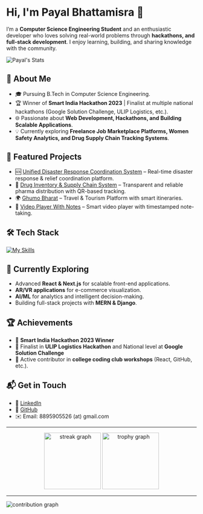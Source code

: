 # Hi, I'm Payal Bhattamisra 👋

I’m a **Computer Science Engineering Student** and an enthusiastic developer who loves solving real-world problems through **hackathons, and full-stack development**. I enjoy learning, building, and sharing knowledge with the community.  

![Payal's Stats](https://github-readme-stats.vercel.app/api?username=payalbhattamisra&theme=vue-dark&show_icons=true&hide_border=true&count_private=true)

## 🚀 About Me

- 🎓 Pursuing B.Tech in Computer Science Engineering.  
- 🏆 Winner of **Smart India Hackathon 2023** | Finalist at multiple national hackathons (Google Solution Challenge, ULIP Logistics, etc.).  
- 🌐 Passionate about **Web Development, Hackathons, and Building Scalable Applications**.  
- 💡 Currently exploring **Freelance Job Marketplace Platforms, Women Safety Analytics, and Drug Supply Chain Tracking Systems**.  

## 📂 Featured Projects  

- 🆘 [Unified Disaster Response Coordination System](https://disaster-coral.vercel.app/) – Real-time disaster response & relief coordination platform.  
- 💊 [Drug Inventory & Supply Chain System](https://di-lac.vercel.app/) – Transparent and reliable pharma distribution with QR-based tracking.  
- 🌍 [Ghumo Bharat](https://incomparable-choux-c396c8.netlify.app/) – Travel & Tourism Platform with smart itineraries.  
- 🎥 [Video Player With Notes](https://video-player-theta-nine.vercel.app/) – Smart video player with timestamped note-taking.  

## 🛠️ Tech Stack

[![My Skills](https://skillicons.dev/icons?i=react,nodejs,mongodb,js,html,css,tailwind,git,python)](https://skillicons.dev)

## 🌱 Currently Exploring

- Advanced **React & Next.js** for scalable front-end applications.  
- **AR/VR applications** for e-commerce visualization.  
- **AI/ML** for analytics and intelligent decision-making.  
- Building full-stack projects with **MERN & Django**.  

## 🏆 Achievements

- 🥇 **Smart India Hackathon 2023 Winner**  
- 🎯 Finalist in **ULIP Logistics Hackathon** and National level at **Google Solution Challenge**
- 🌟 Active contributor in **college coding club workshops** (React, GitHub, etc.).  

## 📬 Get in Touch

- 💼 [LinkedIn](https://www.linkedin.com/in/payalbhattamisra)  
- 🐙 [GitHub](https://github.com/payalbhattamisra)  
- ✉️ Email: 8895905526 (at) gmail.com  

---

<div align="center">
  <img src="https://streak-stats.demolab.com?user=payalbhattamisra&locale=en&mode=daily&theme=dracula&hide_border=false&border_radius=5&order=3" height="150" alt="streak graph"  />
  <img src="https://github-profile-trophy.vercel.app?username=payalbhattamisra&theme=dracula&column=-1&row=1&margin-w=8&margin-h=8&no-bg=false&no-frame=false&order=4" height="150" alt="trophy graph"  />
</div>

---

<picture>
  <source media="(prefers-color-scheme: dark)" srcset="https://raw.githubusercontent.com/ashutosh00710/github-readme-activity-graph/master/graph/graph-dark.svg">
  <source media="(prefers-color-scheme: light)" srcset="https://raw.githubusercontent.com/ashutosh00710/github-readme-activity-graph/master/graph/graph.svg">
  <img alt="contribution graph" src="https://raw.githubusercontent.com/ashutosh00710/github-readme-activity-graph/master/graph/graph.svg">
</picture>
